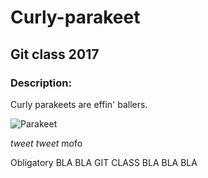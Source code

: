 # Curly-parakeet

## Git class 2017
### Description:

Curly parakeets are effin' ballers. 

![Parakeet](http://i16.photobucket.com/albums/b16/FigDiva/Feather%20Dusters/DusterPhotoSurge071.jpg)

*tweet tweet* mofo

Obligatory BLA BLA GIT CLASS BLA BLA BLA
